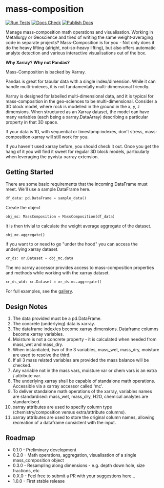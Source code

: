 # mass-composition

[![Run Tests](https://github.com/Elphick/mass-composition/actions/workflows/build_and_test.yml/badge.svg?branch=main)](https://github.com/Elphick/mass-composition/actions/workflows/build_and_test.yml)
[![Docs Check](https://github.com/Elphick/mass-composition/actions/workflows/sphinx_build.yml/badge.svg?branch=main)](https://github.com/Elphick/mass-composition/actions/workflows/sphinx_build.yml)
[![Publish Docs](https://github.com/Elphick/mass-composition/actions/workflows/docs_to_gh_pages.yml/badge.svg?branch=main)](https://github.com/Elphick/mass-composition/actions/workflows/docs_to_gh_pages.yml)

Manage mass-composition math operations and visualisation.
Working in Metallurgy or Geoscience and tired of writing the same weight-averaging code in separate projects?
Mass-Composition is for you - Not only does it do the heavy lifting (alright, not-so-heavy lifting), but also offers 
automatic analyte detection and various interactive visualisations out of the box.

**Why Xarray? Why not Pandas?**

Mass-Composition is backed by Xarray.

Pandas is great for tabular data with a single index/dimension. While it can handle multi-indexes, it is not
fundamentally multi-dimensional friendly.

Xarray is designed for labelled multi-dimensional data, and it is typical for mass-composition in the geo-sciences
to be multi-dimensional. Consider a 3D block model, where rock is modelled in the ground in the x, y, z
dimensions. When structured as an Xarray dataset, the model can have many variables (each being a xarray.DataArray)
describing a particular property in that 3D space.

If your data is 1D, with sequential or timestamp indexes, don't stress, mass-composition-xarray will still work for you.

If you haven't used xarray before, you should check it out. Once you get the hang of it you will find it sweet for
regular 3D block models, particularly when leveraging the pyvista-xarray extension.

## Getting Started

There are some basic requirements that the incoming DataFrame must meet.  We'll use a sample DataFrame here.

```python    
df_data: pd.DataFrame = sample_data()
```

Create the object

```python
obj_mc: MassComposition = MassComposition(df_data)
```

It is then trivial to calculate the weight average aggregate of the dataset.

```python
obj_mc.aggregate()
```

If you want to or need to go "under the hood" you can access the underlying xarray dataset.


```python
xr_ds: xr.Dataset = obj_mc.data
```

The mc xarray accessor provides access to mass-composition properties and methods while working with the xarray dataset.

```python 
xr_ds_wtd: xr.Dataset = xr_ds.mc.aggregate()
```

For full examples, see the [gallery](/auto_examples/index).

## Design Notes

1) The data provided must be a pd.DataFrame.
2) The concrete (underlying) data is xarray.
3) The dataframe index/es become xarray dimensions. Dataframe columns become xarray variables.
4) Moisture is not a concrete property - it is calculated when needed from mass_wet and mass_dry.
5) When instantiated, two of the 3 variables, mass_wet, mass_dry, moisture are used to resolve the third.
6) If all 3 mass related variables are provided the mass balance will be checked.
7) Any variable not in the mass vars, moisture var or chem vars is an extra / attribute var.
8) The underlying xarray shall be capable of standalone math operations. Accessible via a xarray accessor called 'mc'.
9) To deliver standalone math operations of the xarray, variables names are standardised: mass_wet, mass_dry, H2O,
   chemical analytes are standardised.
10) xarray attributes are used to specify column type (chemistry/composition versus extra/attribute columns).
11) xarray attributes are used to store the original column names, allowing recreation of a dataframe consistent with
    the input.

## Roadmap

- 0.1.0 - Preliminary development
- 0.2.0 - Math operations, aggregation, visualisation of a single mass_composition object
- 0.3.0 - Resampling along dimensions - e.g. depth down hole, size fractions, etc
- 0.X.0 - Feel free to submit a PR with your suggestions here...
- 1.0.0 - First stable release
